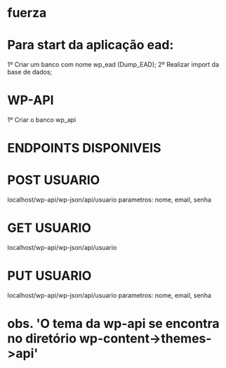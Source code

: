 # fuerza

# Para start da aplicação ead:
1º Criar um banco com nome wp_ead (Dump_EAD);
2º Realizar import da base de dados;

# WP-API
1º Criar o banco wp_api

# ENDPOINTS DISPONIVEIS

# POST USUARIO
localhost/wp-api/wp-json/api/usuario
parametros: nome, email, senha

# GET USUARIO
localhost/wp-api/wp-json/api/usuario

# PUT USUARIO
localhost/wp-api/wp-json/api/usuario
parametros: nome, email, senha   

# obs. 'O tema da wp-api se encontra no diretório wp-content->themes->api'


